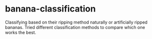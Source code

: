 # banana-classification
Classifying based on their ripping method naturally or artificially ripped bananas. Tried different classification methods to compare which one works the best.

